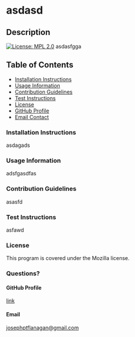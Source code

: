 # asdasd

## Description
[![License: MPL 2.0](https://img.shields.io/badge/License-MPL%202.0-brightgreen.svg)](https://opensource.org/licenses/MPL-2.0)
asdasfgga

## Table of Contents
* [Installation Instructions](#Installation-Instructions)
* [Usage Information](#Usage-Information)
* [Contribution Guidelines](#Contribution-Guidelines)
* [Test Instructions](#Test-Instructions)
* [License](#License)
* [GitHub Profile](#Questions?)
* [Email Contact](#Questions?)

### Installation Instructions
asdagads

### Usage Information
adsfgasdfas

### Contribution Guidelines
asasfd

### Test Instructions
asfawd

### License
This program is covered under the Mozilla license.

### Questions?

#### GitHub Profile
[link](https://github.com/josephptflanagan)

#### Email
josephptflanagan@gmail.com
    
